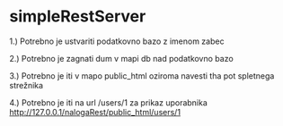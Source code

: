 # simpleRestServer
1.) Potrebno je ustvariti podatkovno bazo z imenom zabec

2.) Potrebno je zagnati dum v mapi db nad podatkovno bazo 

3.) Potrebno je iti v mapo public_html oziroma navesti tha pot spletnega strežnika

4.) Potrebno je iti na url /users/1 za prikaz uporabnika
http://127.0.0.1/nalogaRest/public_html/users/1
